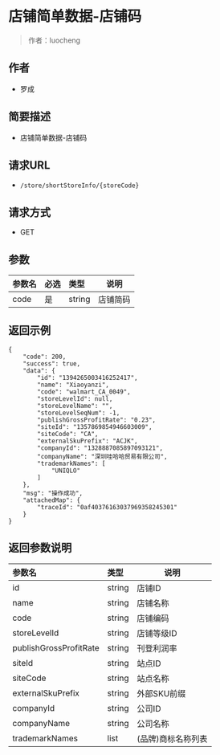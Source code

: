 # 店铺简单数据-店铺码

> 作者：luocheng

## 作者

- 罗成

## 简要描述

- 店铺简单数据-店铺码

## 请求URL

- ` /store/shortStoreInfo/{storeCode} `
  
## 请求方式
- GET

## 参数

|参数名|必选|类型|说明|
|:----    |:---|:----- |-----   |
|code |是  |string | 店铺简码    |

## 返回示例

``` 
{
    "code": 200,
    "success": true,
    "data": {
        "id": "1394265003416252417",
        "name": "Xiaoyanzi",
        "code": "walmart_CA_0049",
        "storeLevelId": null,
        "storeLevelName": "",
        "storeLevelSeqNum": -1,
        "publishGrossProfitRate": "0.23",
        "siteId": "1357869854946603009",
        "siteCode": "CA",
        "externalSkuPrefix": "ACJK",
        "companyId": "1328887085897093121",
        "companyName": "深圳哇哈哈贸易有限公司",
        "trademarkNames": [
            "UNIQLO"
        ]
    },
    "msg": "操作成功",
    "attachedMap": {
        "traceId": "0af40376163037969358245301"
    }
}
```

## 返回参数说明 

|参数名|类型|说明|
|:-----  |:-----|-----                           |
|id |string   |店铺ID  |
|name |string   |店铺名称  |
|code |string   |店铺编码  |
|storeLevelId |string   |店铺等级ID  |
|publishGrossProfitRate |string   |刊登利润率  |
|siteId |string   |站点ID  |
|siteCode |string   |站点名称  |
|externalSkuPrefix |string   |外部SKU前缀 |
|companyId |string   |公司ID |
|companyName |string   |公司名称 |
|trademarkNames |list   |(品牌)商标名称列表 |